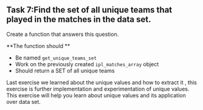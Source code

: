 ## Task 7:Find the set of all unique teams that played in the matches in the data set.

Create a function that answers this question.

**The function should **
- Be named `get_unique_teams_set`
- Work on the previously created `ipl_matches_array` object
- Should return a SET of all unique teams

Last exercise we learned about the unique values and how to extract it , this exercise is further implementation and experimentation
of unique values. This exercise will help you learn about unique values and its application over data set.
